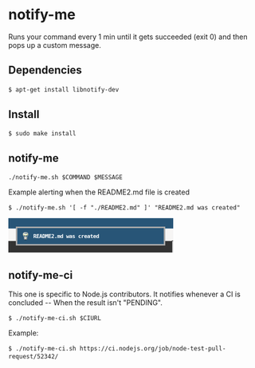 # notify-me

Runs your command every 1 min until it gets succeeded (exit 0) and then pops up a custom message.

## Dependencies

```sh
$ apt-get install libnotify-dev
```

## Install

```console
$ sudo make install
```

## notify-me

```console
./notify-me.sh $COMMAND $MESSAGE
```

Example alerting when the README2.md file is created

```console
$ ./notify-me.sh '[ -f "./README2.md" ]' "README2.md was created"
```

![](./example.png)

## notify-me-ci

This one is specific to Node.js contributors. It notifies whenever a CI is concluded -- When the result isn't "PENDING".

```console
$ ./notify-me-ci.sh $CIURL
```

Example:

```console
$ ./notify-me-ci.sh https://ci.nodejs.org/job/node-test-pull-request/52342/
```
